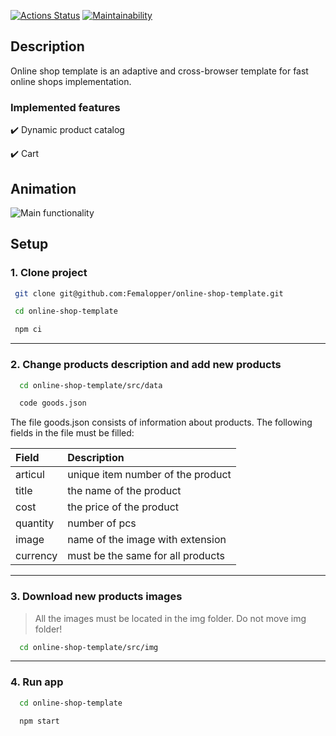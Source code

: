 [![Actions Status](https://github.com/Femalopper/online-shop-template/workflows/eslint-check/badge.svg?branch=main)](https://github.com/Femalopper/online-shop-template/actions)
[![Maintainability](https://api.codeclimate.com/v1/badges/22c27bb0af17a79a3931/maintainability)](https://codeclimate.com/github/Femalopper/online-shop-template/maintainability)

## Description

Online shop template is an adaptive and cross-browser template for fast online shops implementation. 

### Implemented features
:heavy_check_mark: Dynamic product catalog

:heavy_check_mark: Cart

## Animation

![Main functionality](https://github.com/Femalopper/raw/blob/main/images/online-shop-template/Online-shop-template.gif)

## Setup

### 1\. Clone project ###
 
  ```sh
   git clone git@github.com:Femalopper/online-shop-template.git

   cd online-shop-template

   npm ci
  ```
***

### 2\. Change products description and add new products ###
```sh
  cd online-shop-template/src/data

  code goods.json
```
The file goods.json consists of information about products.
The following fields in the file must be filled:

Field | Description 
:------------ | :-------------|
articul | unique item number of the product | 
title | the name of the product | 
cost | the price of the product | 
quantity | number of pcs | 
image | name of the image with extension | 
currency | must be the same for all products | 

***
### 3\. Download new products images ###

> All the images must be located in the img folder. Do not move img folder!

```sh
  cd online-shop-template/src/img
```

***

### 4\. Run app ###

```sh
  cd online-shop-template

  npm start
```